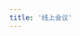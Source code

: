 ```yaml
---
title: '线上会议'
---
```


<script setup lang="ts">
  import TheOnlineMeeting from "~@/views/online-meeting/TheOnlineMeeting.vue"
</script>

<TheOnlineMeeting />
